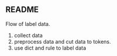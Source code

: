 README
-------------

Flow of label data.

1. collect data 
2. preprocess data and cut data to tokens.
3. use dict and rule to label data
